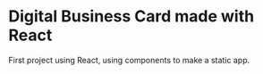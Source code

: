 # Digital Business Card made with React

First project using React, using components to make a static app.
